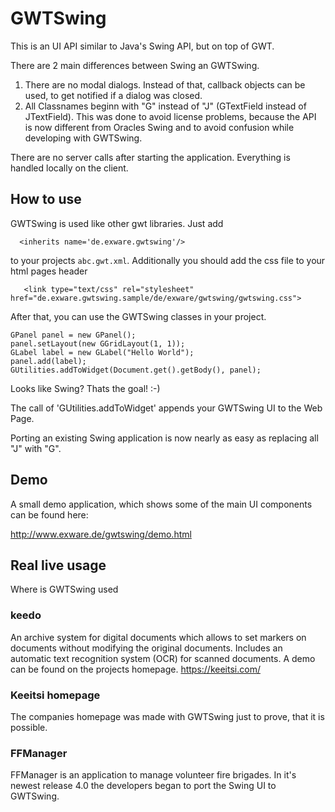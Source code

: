 # GWTSwing
This is an UI API similar to Java's Swing API, but on top of GWT. 

There are 2 main differences between Swing an GWTSwing.
1. There are no modal dialogs. Instead of that, callback objects can be used, to get notified if a dialog was closed.
2. All Classnames beginn with "G" instead of "J" (GTextField instead of JTextField). This was done to avoid license problems, because the API is now different from Oracles Swing and to avoid confusion while developing with GWTSwing.

There are no server calls after starting the application. Everything is handled locally on the client.

## How to use
GWTSwing is used like other gwt libraries. Just add

```
  <inherits name='de.exware.gwtswing'/>
```
to your projects ```abc.gwt.xml```.
Additionally you should add the css file to your html pages header
```
   <link type="text/css" rel="stylesheet" href="de.exware.gwtswing.sample/de/exware/gwtswing/gwtswing.css">
```

After that, you can use the GWTSwing classes in your project.
```
GPanel panel = new GPanel();
panel.setLayout(new GGridLayout(1, 1));
GLabel label = new GLabel("Hello World");
panel.add(label);
GUtilities.addToWidget(Document.get().getBody(), panel);
```
Looks like Swing? Thats the goal! :-) 

The call of 'GUtilities.addToWidget' appends your GWTSwing UI to the Web Page.

Porting an existing Swing application is now nearly as easy as replacing all "J" with "G".

## Demo
A small demo application, which shows some of the main UI components can be found here:

http://www.exware.de/gwtswing/demo.html

## Real live usage
Where is GWTSwing used

### keedo
An archive system for digital documents which allows to set markers on documents without modifying the original documents. Includes an automatic text recognition system (OCR) for scanned documents. A demo can be found on the projects homepage. https://keeitsi.com/

### Keeitsi homepage
The companies homepage was made with GWTSwing just to prove, that it is possible.

### FFManager
FFManager is an application to manage volunteer fire brigades. In it's newest release 4.0 the developers began to port the Swing UI to GWTSwing.
